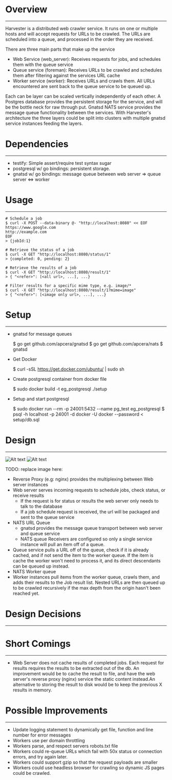 # Overview #
------------
Harvester is a distributed web crawler service. It runs on one or multiple hosts and will
accept requests for URLs to be crawled. The URLs are scheduled into a queue, and processed
in the order they are received.

There are three main parts that make up the service
- Web Service (web_server): Receives requests for jobs, and schedules them with the queue service
- Queue service (foreman): Receives URLs to be crawled and schedules them after filtering against the services URL cache
- Worker service (worker): Receives URLs and crawls them. All URLs encountered are sent back to the queue service to be queued up.

Each can be layer can be scaled vertically independently of each other. A Postgres database provides the persistent storage for the service, and will be the bottle neck for raw through put. Gnatsd NATS service provides the message queue functionality between the services. With Harvester's architecture the three layers could be split into clusters with multiple gnatsd service instances feeding the layers.

# Dependencies #
----------------
- testify: Simple assert/require test syntax sugar
- postgresql w/ go bindings: persistent storage.
- gnatsd w/ go bindings: message queue between web server => queue server <=> worker


# Usage #
---------
	# Schedule a job
	$ curl -X POST --data-binary @- "http://localhost:8080" << EOF
	https://www.google.com
	http://example.com
	EOF
	> {jobId:1}

	# Retrieve the status of a job
	$ curl -X GET "http://localhost:8080/status/1" 
	> {completed: 0, pending: 2}

	# Retrieve the results of a job
	$ curl -X GET "http://localhost:8080/result/1"
	> { "<refer>": [<all url>, ...], ...} 

	# Filter results for a specific mime type, e.g. image/*
	$ curl -X GET "http://localhost:8080/result/1?mime=image"
	> { "<refer>": [<image only url>, ...], ...} 

# Setup #
---------
- gnatsd for message queues

	$ go get github.com/apcera/gnatsd
	$ go get github.com/apcera/nats
	$ gnatsd

- Get Docker

	$ curl -sSL https://get.docker.com/ubuntu/ | sudo sh

- Create postgresql container from docker file

	$ sudo docker build -t eg_postgresql ./setup

- Setup and start postgresql

	$ sudo docker run --rm -p 24001:5432 --name pg_test eg_postgresql
	$ psql -h localhost -p 24001 -d docker -U docker --password < setup/db.sql


# Design #
----------
![Alt text](https://cdn.rawgit.com/jasdel/harvester/master/images/HarvesterHighLevel.svg "High level architecture")
![Alt text](https://cdn.rawgit.com/jasdel/harvester/master/images/HarvesterDB.svg "Database table architecture")

TODO: replace image here:
- Reverse Proxy (e.g: nginx) provides the multiplexing between Web server instances
- Web server serves incoming requests to schedule jobs, check status, or receive results
  - If the request is for status or results the web server only needs to talk to the database
  - If a job schedule request is received, the url will be packaged and sent to the queue service
- NATS URL Queue
  - gnatsd provides the message queue transport between web server and queue service
  - NATS queue Receivers are configured so only a single service instance will pull an item off of a queue.
-  Queue service pulls a URL off of the queue, check if it is already cached, and if not send the item to the worker queue. If the item is cache the worker won't need to process it, and its direct descendants can be queued up instead.
- NATS Worker queue
- Worker instances pull items from the worker queue, crawls them, and adds their results to the Job result list. Nested URLs are then queued up to be crawled recursively if the max depth from the origin hasn't been reached yet.

# Design Decisions #
--------------------

# Short Comings #
-----------------
- Web Server does not cache results of completed jobs. Each request for results requires the results to be extracted out of the db.  An improvement would be to cache the result to file, and have the web server's reverse proxy (nginx) service the static content instead.An alternative to storing the result to disk would be to keep the previous X results in memory.

# Possible Improvements #
-------------------------
- Update logging statement to dynamically get file, function and line number for error messages
- Workers use per domain throttling
- Workers parse, and respect servers robots.txt file
- Workers could re-queue URLs which fail with 50x status or connection errors, and try again later.
- Workers could support gzip so that the request payloads are smaller
- Workers could use headless browser for crawling so dynamic JS pages could be crawled.

